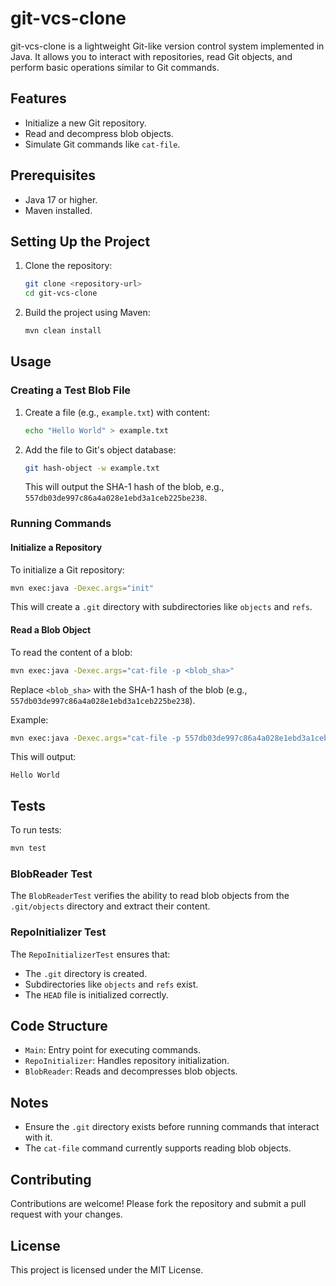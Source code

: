 # git-vcs-clone

git-vcs-clone is a lightweight Git-like version control system implemented in Java. It allows you to interact with repositories, read Git objects, and perform basic operations similar to Git commands.

## Features
- Initialize a new Git repository.
- Read and decompress blob objects.
- Simulate Git commands like `cat-file`.

## Prerequisites
- Java 17 or higher.
- Maven installed.

## Setting Up the Project

1. Clone the repository:
   ```bash
   git clone <repository-url>
   cd git-vcs-clone
   ```

2. Build the project using Maven:
   ```bash
   mvn clean install
   ```

## Usage

### Creating a Test Blob File
1. Create a file (e.g., `example.txt`) with content:
   ```bash
   echo "Hello World" > example.txt
   ```

2. Add the file to Git's object database:
   ```bash
   git hash-object -w example.txt
   ```
   This will output the SHA-1 hash of the blob, e.g., `557db03de997c86a4a028e1ebd3a1ceb225be238`.

### Running Commands

#### Initialize a Repository
To initialize a Git repository:
```bash
mvn exec:java -Dexec.args="init"
```
This will create a `.git` directory with subdirectories like `objects` and `refs`.

#### Read a Blob Object
To read the content of a blob:
```bash
mvn exec:java -Dexec.args="cat-file -p <blob_sha>"
```
Replace `<blob_sha>` with the SHA-1 hash of the blob (e.g., `557db03de997c86a4a028e1ebd3a1ceb225be238`).

Example:
```bash
mvn exec:java -Dexec.args="cat-file -p 557db03de997c86a4a028e1ebd3a1ceb225be238"
```
This will output:
```text
Hello World
```

## Tests

To run tests:
```bash
mvn test
```

### BlobReader Test
The `BlobReaderTest` verifies the ability to read blob objects from the `.git/objects` directory and extract their content.

### RepoInitializer Test
The `RepoInitializerTest` ensures that:
- The `.git` directory is created.
- Subdirectories like `objects` and `refs` exist.
- The `HEAD` file is initialized correctly.

## Code Structure

- `Main`: Entry point for executing commands.
- `RepoInitializer`: Handles repository initialization.
- `BlobReader`: Reads and decompresses blob objects.

## Notes
- Ensure the `.git` directory exists before running commands that interact with it.
- The `cat-file` command currently supports reading blob objects.

## Contributing
Contributions are welcome! Please fork the repository and submit a pull request with your changes.

## License
This project is licensed under the MIT License.
